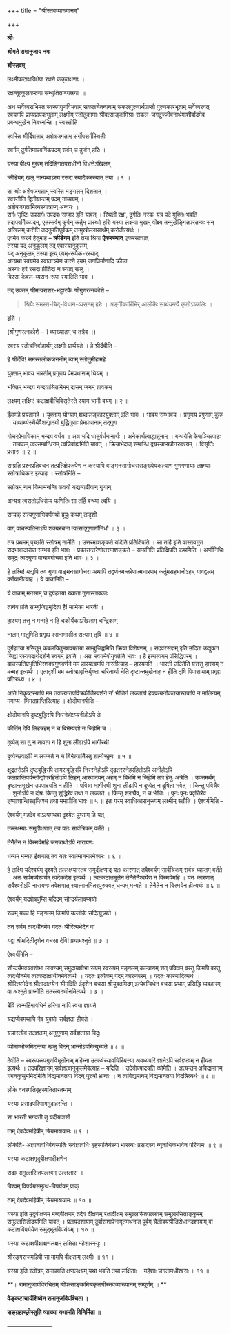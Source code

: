 +++
title = "श्रीस्तवव्याख्यानम्"

+++


**श्रीः**

**श्रीमते रामानुजाय नमः**

**श्रीस्तवम्**

लक्ष्मीकटाक्षविक्षेपा रक्षणै ककृतक्षणाः ।

रक्षन्तूत्कूलकरुणा सन्धुक्षितजगत्त्रयाः ॥

अथ सर्वेश्वराभिमत स्वरूपगुणविभवाम् सकलचेतनानाम् सकलपुरुषार्थप्राप्तौ पुरुषकारभूताम् सर्वेश्वरवत् स्वयमपि प्राप्यप्रापकभूताम् लक्ष्मीम् स्तोतुकामाः श्रीवत्साङ्कमिश्राः सकल-जगदुज्जीवनार्थमाशीर्वादमेव प्रबन्धमुखेन निबध्नन्ति । स्वस्तीति

स्वस्ति श्रीर्दिशताद् अशेषजगताम् सर्गोपसर्गस्थितीः

स्वर्गम् दुर्गतिमापवर्गिकपदम् सर्वम् च कुर्वन् हरिः ।

यस्या वीक्ष्य मुखम् तदिङ्गितपराधीनो विधत्तेऽखिलम्

क्रीडेयम् खलु नान्यथाऽस्य रसदा स्यादैकरस्यात् तया ॥ १ ॥

सा श्रीः अशेषजगताम् स्वस्ति मङ्गलम् दिशतात् ।  
स्वस्तीति द्वितीयान्तम् पदम् नाव्ययम् ।  
अशेषजगतामित्यस्यात्राप्य् अन्वयः ।  
सर्गः सृष्टिः उपसर्गः उपद्रवः सम्हार इति यावत् । स्थिती रक्षा, दुर्गतिः नरकः यत्र पदे मुक्तिः भवति तदापवर्गिकपदम्, एतत्सर्वम् कुर्वन् कर्तुम् प्रारब्धो हरिः यस्या लक्ष्म्या मुखम् वीक्ष्य तन्मुखेङ्गितपरतन्त्रः सन् अखिलम् करोति तदनुमतिपूर्वकम् तन्मुखोल्लासार्थम् करोतीत्यर्थः ।  
एवमेव करणे हेतुमाह – **क्रीडेयम्** इति तया श्रिया **ऐकरस्यात्** एकरसत्वात्  
तस्या यद् अनुकूलम् तद् एवास्यानुकूलम्  
यद् अनुकूलम् तस्या इत्य् एवम्-रूपैक-रस्याद्  
अन्यथा स्वयमेव स्वातन्त्र्येण करणे इयम् जगन्निर्माणादि क्रीडा  
अस्याः हरे रसदा प्रीतिदा न स्यात् खलु ।  
विरसा केवल-व्यसन-रूपा स्यादिति भावः ।  

तद् उक्तम् श्रीमत्पराशर-भट्टारकैः श्रीगुणरत्नकोशे –

> श्रियैः समस्त-चिद्-विधान-व्यसनम् हरेः ।
अङ्गीकारिभिर् आलोकैः सार्थयन्त्यै कृतोऽञ्जलिः ॥ 

इति ।

(श्रीगुणरत्नकोशे – 1 व्याख्यातम् च तत्रैव ।)

स्वस्य स्तोत्रनिर्वाहार्थम् लक्ष्मीः प्रार्थयते । हे श्रीर्देवीति –

हे श्रीर्देवि! समस्तलोकजननीम् त्वाम् स्तोतुमीहामहे

युक्ताम् भावय भारतीम् प्रगुणय प्रेमप्रधानाम् धियम् ।

भक्तिम् भन्दय नन्दयाश्रितमिमम् दासम् जनम् तावकम्

लक्ष्यम् लक्ष्मि! कटाक्षवीचिविसृतेस्ते स्याम चामी वयम् ॥ २ ॥

ईहामहे प्रयतामहे । युक्ताम् योग्याम् शब्दालङ्कारयुक्ताम् इति भावः । भावय सम्भावय । प्रगुणय प्रगुणाम् कुरु । याथार्थ्यस्थैर्यवैशद्यादयो बुद्धिगुणाः प्रेमप्रधानाम् तद्गुण

गोचरप्रेमाधिकाम् भन्दय वर्धय । अत्र भदि धातुर्वर्धमानार्थः । अनेकार्थत्वाद्धातूनाम् । बन्धयेति केषाञ्चित्पाठः । तावकम् त्वत्सम्बन्धिनम् त्वन्निर्वाह्यमिति यावत् । क्रियाभेदात् सम्बन्धि द्वयस्याप्यपौनरुक्त्यम् । विसृतिः प्रसारः ॥ २ ॥

सम्प्रति प्रश्नप्रतिवचन तत्प्रतिक्षेपरूपेण न कस्यापि वाङ्मनसागोचरासङ्ख्येयकल्याण गुणगणायाः लक्ष्म्याः स्तोत्राधिकार इत्याह ।
स्तोत्रमिति –

स्तोत्रम् नाम किमामनन्ति कवयो यद्यन्यदीयान् गुणान्

अन्यत्र त्वसतोऽधिरोप्य फणितिः सा तर्हि वन्ध्या त्वयि ।

सम्यक् सत्यगुणाभिवर्णमथो ब्रूयुः कथम् तादृशी

वाग् वाचस्पतिनाऽपि शक्यरचना त्वत्सद्गुणार्णोनिधौ ॥ ३ ॥

तत्र प्रथमम् पृच्छति स्तोत्रम् नामेति । उत्तरमाशङ्कते यदिति प्रतिक्षिपति । सा तर्हि इति वास्तवगुण सद्भावादारोपा सम्भव इति भावः । प्रकारान्तरेणोत्तरमाशङ्कते – सम्यगिति प्रतिक्षिपति कथमिति । अर्णोनिधिः समुद्रः त्वद्गुणा वाचामगोचरा इति भावः ॥ ३ ॥

हे लक्ष्मि! यद्यपि तव गुणा वाङ्मनसागोचरा अथापि तद्वर्णनमन्तरेणात्मधारणम् कर्तुमसहमानोऽहम् यावद्वलम् वर्णयामीत्याह । ये वाचामिति –

ये वाचाम् मनसाम् च दुर्ग्रहतया ख्याता गुणास्तावकाः

तानेव प्रति साम्बुजिह्वमुदिता है! मामिका भारती ।

हास्यम् तत्तु न मन्महे न हि चकोर्येकाऽखिलाम् चन्द्रिकाम्

नालम् मातुमिति प्रगृह्य रसनामासीत सत्याम् तृषि ॥ ४ ॥

दुर्ग्रहतया ग्रसितुम् कबलयितुमशक्यतया साम्बुजिह्वमिति क्रिया विशेषणम् । सद्रवरसज्ञम् इति उदिता उद्युक्ता जिह्वा रस्यपदार्थदर्शने स्वयम् द्रवति । अतः स्वयमेवोयुक्तेति भावः । है इत्यत्ययम् प्रसिद्धिपरम् । वाचस्पतिप्रभृतिभिरशक्यगुणवर्णने मम हास्यत्वमपि नारतीत्याह – हास्यमति । भारती उदितेति यत्तत्तु हास्यम् न मन्मह इत्यर्थः । एतादृशी मम स्तोत्रप्रवृत्तिर्युक्ता चरितार्था चेति दृष्टान्तमुखेनाह न हीति तृषि पिपासायाम् प्रगृह्य प्रतिरुध्य ॥ ४ ॥

अति निकृष्टस्यापि मम तवात्यन्तपवित्रकीर्तिस्पर्शने न’ भीतिर्न लज्जापि हेयप्रत्यनीकतयास्तवापि न मालिन्यम् ममाप्य- भिमतप्राप्तिरित्याह । क्षोदीयानपीति –

क्षोदीयानपि दुष्टबुद्धिरपि निःस्नेहोऽप्यनीहोऽपि ते

कीर्तिम् देवि लिहन्नहम् न च बिभेम्यज्ञो न जिह्रेमि च ।

दुष्येत् सा तु न तावता न हि शुना लीढाऽपि भागीरथी

दुष्येच्छ्वाऽपि न लज्जते न च बिभेत्यार्तिस्तु शाम्येच्छुनः ॥ ५ ॥

क्षुद्रतरोऽपि दुष्टबुद्धिरपि तामसबुद्धिरपि निस्स्नेहोऽपि दृढतरस्नेहरहितोऽपि अनीहोऽपि फलप्राप्तिपर्यन्तोद्योगरहितोऽपि लिहन् आस्वादयन् अहम् न बिभेमि न जिह्रेमि तत्र हेतुः अत्रेति । उक्तमर्थम् दृष्टान्तमुखेन उपपादयति न हीति । पवित्रा भागीरथी शुना लीढापि न दुष्येत् न दूषिता भवेत् । किन्तु पवित्रैव । शुनोऽपि न दोषः किन्तु शुद्धिरेव तथा न लज्जते । किन्तु श्लाघैव, न च भीतिः । पुनः पुनः प्रवृत्तिरेव तृष्णाशान्तिस्तृप्तिश्च तथा ममापीति भावः ॥ ५ ॥ इतः परम् स्वाधिकारानुरूपम् लक्ष्मीम् स्तौति । ऐश्वर्यमिति –

ऐश्वर्यम् महदेव वाऽल्पमथवा दृश्येत पुम्साम् हि यत्

तल्लक्ष्म्याः समुदीक्षणात् तव यतः सार्वत्रिकम् वर्तते ।

तेनैतेन न विस्मयेमहि जगन्नाथोऽपि नारायणः

धन्यम् मन्यत ईक्षणात् तव यतः स्वात्मानमात्मेश्वरः ॥ ६ ॥

हे लक्ष्मि यदैश्वर्यम् दृश्यते तल्लक्ष्म्यास्तव समुदीक्षणाद् यतः कारणात् तवैश्वर्यम् सार्वत्रिकम् सर्वत्र व्याप्तम् वर्तते । अतः सर्वमप्यैश्वर्यम् त्वदेकदेश इत्यर्थः । त्वत्कटाक्षमूलेन तेनैतेनैश्वर्येण न विस्मयेमहि । यतः कारणात् सर्वेश्वरोऽपि नारायणः तवेक्षणात् स्वात्मानमितरपुरुषवत् धन्यम् मन्यते । तेनैतेन न विस्मयेन हीत्यर्थः ॥ ६ ॥

ऐश्वर्यम् यदशेषपुम्सि यदिदम् सौन्दर्यलावण्ययोः

रूपम् यच्च हि मङ्गलम् किमपि यल्लोके सदित्युच्यते ।

तत् सर्वम् त्वदधीनमेव यदतः श्रीरित्यभेदेन वा

यद्वा श्रीमदितीदृशेन वचसा देवि! प्रथामश्नुते ॥ ७ ॥

ऐश्वर्यमिति –

सौन्दर्यमवयवशोभा लावण्यम् समुदायशोभा रूपम् स्वरूपम् मङ्गलम् कल्याणम् सत् पवित्रम् वस्तु किमपि वस्तु त्वदधीनमेव त्वत्कटाक्षाधीनमेवेत्यर्थः । यदतः इत्येकम् पदम् कारणपरम् । यदतः कारणादित्यर्थः । श्रीरित्यभेदेन श्रीतादात्म्येन श्रीमदिति ईदृशेन वचसा श्रीयुक्तमिदम् इत्येवम्विधेन वचसा प्रथाम् प्रसिद्धि व्यवहारम् वा अश्नुते प्राप्नोति ततस्त्वदधीनमित्यर्थः ॥ ७ ॥

देवि त्वन्महिमावधिर्न हरिणा नापि त्वया ज्ञायते

यद्यप्येवमथापि नैव युवयोः सर्वज्ञता हीयते ।

यन्नास्त्येव तदज्ञताम् अनुगुणाम् सर्वज्ञताया विदुः

व्योमाम्भोजमिदन्तया खलु विदन् भ्रान्तोऽयमित्युच्यते ॥ ८ ॥

देवीति – स्वरूपरूपगुणविभूतीनाम् महिम्ना उत्कर्षस्यावधिरियत्त्या अवध्यपरि ज्ञानेऽपि सर्वज्ञत्वम् न हीयत इत्यर्थः । तदपरिज्ञानम् सर्वज्ञत्वानुकूलमेवेत्याह – यदिति । तदेवोपपादयति व्योमेति । अत्यन्तम् अविद्यमानम् गगनकुसुममिदमिति विद्यमानतया विदन् पुरुषो भ्रान्तः । न त्वविद्यमानम् विद्यमानतया विदन्नित्यर्थः ॥ ८ ॥

लोके वनस्पतिबृहस्पतितारतम्यम्

यस्याः प्रसादपरिणाममुदाहरन्ति ।

सा भारती भगवती तु यदीयदासी

ताम् देवदेवमहिषीम् श्रियमाश्रयामः ॥ ९ ॥

लोकेति- अज्ञानावधिर्वनस्पतिः सर्वज्ञावधिः बृहस्पतिर्यस्या भारत्याः प्रसादस्य न्यूनाधिकभावेन परिणामः ॥ ९ ॥

यस्याः कटाक्षमृदुवीक्षणदीक्षणेन

सद्यः समुल्लसितपल्लवम् उल्ललास ।

विश्वम् विपर्ययसमुत्थ-विपर्ययम् प्राक्

ताम् देवदेवमहिषीम् श्रियमाश्रयामः ॥ १० ॥

यस्या इति मृदुवीक्षणम् मन्दवीक्षणम् तदेव दीक्षणम् रक्षादीक्षम्
समुल्लसितपल्लवम् समुल्लसिताङ्कुरम् समुल्लसितोदयमिति यावत् । प्रलयदशायाम् दुर्वासशापेनामृतमथनात् पूर्वम् त्रैलोक्यश्रीतिरोधानदशायाम् वा कटाक्षविपर्ययेण समुद्भूतविपर्ययम् ॥ १० ॥

यस्याः कटाक्षवीक्षाक्षणलक्षम् लक्षिता महेशास्स्युः ।

श्रीरङ्गराजमहिषी सा मामपि वीक्षताम् लक्ष्मीः ॥ ११ ॥

यस्या इति स्तोत्रम् समापयति क्षणलक्ष्यम् यथा भवति तथा लक्षिताः । महेशाः जगतामधीश्वराः ॥ ११ ॥

**॥ रामानुजार्यविरचितम् श्रीवत्साङ्कमिश्रकृतश्रीस्तवव्याख्यानम् सम्पूर्णम् ॥ **

**वेङ्कटाचार्यशिष्येन रामानुजविपश्चिता ।**

**सङ्ग्रहाच्छ्रीस्तुति व्याख्या यथामति विनिर्मिता ॥**

**———————–**


